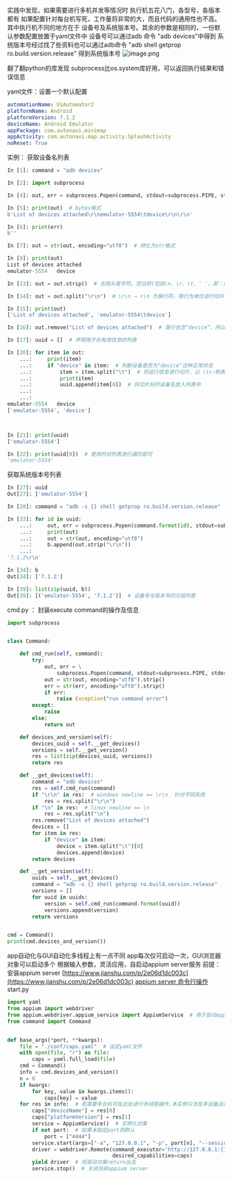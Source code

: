 实践中发现，如果需要进行多机并发等情况时
执行机五花八门，各型号，各版本都有
如果配置针对每台机写死，工作量将非常的大，而且代码的通用性也不高。
其中执行机不同的地方在于 设备号及系统版本号。其余的参数是相同的，一份默认参数配置放置于yaml文件中
设备号可以通过adb 命令 "adb devices"中得到
系统版本号经过找了些资料也可以通过adb命令 "adb shell getprop ro.build.version.release" 得到系统版本号
![image.png](https://upload-images.jianshu.io/upload_images/20499241-a426fbad17b2df90.png?imageMogr2/auto-orient/strip%7CimageView2/2/w/1240)

翻了翻python的库发现 subprocess比os.system库好用，可以返回执行结果和错误信息

yaml文件：设置一个默认配置
```yaml
automationName: UiAutomator2
platformName: Android
platformVersion: 7.1.2
deviceName: Android Emulator
appPackage: com.autonavi.minimap
appActivity: com.autonavi.map.activity.SplashActivity
noReset: True
```
实例：
获取设备名列表
```python
In [1]: command = "adb devices"

In [2]: import subprocess

In [4]: out, err = subprocess.Popen(command, stdout=subprocess.PIPE, stderr=subprocess.PIPE, shell=True).communicate()

In [5]: print(out)  # bytes格式
b'List of devices attached\r\nemulator-5554\tdevice\r\n\r\n'

In [6]: print(err)
b''

In [7]: out = str(out, encoding="utf8")  # 转化为str格式

In [8]: print(out)
List of devices attached
emulator-5554   device

In [13]: out = out.strip()  # 去除头尾字符、空白符(包括\n、\r、\t、' '，即：换行、回车、制表符、空格)

In [14]: out = out.split("\r\n")  # \r\n → r\n 为换行符，按行为单位进行切片

In [15]: print(out)
['List of devices attached', 'emulator-5554\tdevice']

In [16]: out.remove("List of devices attached")  # 首行也含“device”，所以去除干扰信息

In [17]: uuid = []  # 声明用于存有效信息的列表

In [20]: for item in out:
    ...:     print(item)
    ...:     if "device" in item:  # 判断设备是否为"device"这种正常状态
    ...:         item = item.split("\t")  # 将这行信息进行切片，以 \t👉制表符为单位
    ...:         print(item)
    ...:         uuid.append(item[0])  # 将切片好的设备名放入列表中
    ...: 
    ...: 
emulator-5554   device
['emulator-5554', 'device']



In [21]: print(uuid)
['emulator-5554']

In [22]: print(uuid[0])  # 使用时对列表进行遍历即可
'emulator-5554'
```
获取系统版本号列表
```python
In [27]: uuid
Out[27]: ['emulator-5554']

In [28]: command = "adb -s {} shell getprop ro.build.version.release"  # 通过指定设备号获取系统版本

In [33]: for id in uuid:
    ...:     out, err = subprocess.Popen(command.format(id), stdout=subprocess.PIPE, stderr=subprocess.PIPE, shell=True).communicate()
    ...:     print(out)
    ...:     out = str(out, encoding="utf8")
    ...:     b.append(out.strip("\r\n"))
    ...: 
'7.1.2\r\n'

In [34]: b
Out[34]: ['7.1.2']

In [39]: list(zip(uuid, b))
Out[39]: [('emulator-5554', '7.1.2')]  # 设备号与版本号的元组列表
```
cmd.py ： 封装execute command的操作及信息
```python
import subprocess


class Command:

    def cmd_run(self, command):
        try:
            out, err = \
                subprocess.Popen(command, stdout=subprocess.PIPE, stderr=subprocess.PIPE, shell=True).communicate()
            out = str(out, encoding="utf8").strip()
            err = str(err, encoding="uft8").strip()
            if err:
                raise Exception("run command error")
        except:
            raise
        else:
            return out

    def devices_and_version(self):
        devices_uuid = self.__get_devices()
        versions = self.__get_version()
        res = list(zip(devices_uuid, versions))
        return res

    def __get_devices(self):
        command = "adb devices"
        res = self.cmd_run(command)
        if "\r\n" in res:  # windows newline == \r\n  针对不同系统
            res = res.split("\r\n")
        if "\n" in res:  # linux newline == \n
            res = res.split("\n")
        res.remove("List of devices attached")
        devices = []
        for item in res:
            if "device" in item:
                device = item.split("\t")[0]
                devices.append(device)
        return devices

    def __get_version(self):
        uuids = self.__get_devices()
        command = "adb -s {} shell getprop ro.build.version.release"
        versions = []
        for uuid in uuids:
            version = self.cmd_run(command.format(uuid))
            versions.append(version)
        return versions


cmd = Command()
print(cmd.devices_and_version())
```
app自动化与GUI自动化多线程上有一点不同
app每次仅可启动一次，GUI浏览器对象可以启动多个
根据输入参数，灵活应用，自启动appium server服务
前提：安装appium server [https://www.jianshu.com/p/2e06d1dc003c](https://www.jianshu.com/p/2e06d1dc003c)
[appium server 命令行操作](https://appium.io/docs/en/writing-running-appium/server-args/)
start.py
```python
import yaml
from appium import webdriver
from appium.webdriver.appium_service import AppiumService  # 用于启动appium server
from command import Command


def base_args(*port, **kwargs):
    file = "./conf/caps.yaml"  # 设定yaml文件
    with open(file, "r") as file:
        caps = yaml.full_load(file)
    cmd = Command()
    info = cmd.devices_and_version()
    n = 0
    if kwargs:
        for key, value in kwargs.items():
            caps[key] = value
    for res in info:  # 若需要多台机可在此处进行多线程操作,本实例只涉及多设备运行
        caps["deviceName"] = res[0]
        caps["platformVersion"] = res[1]
        service = AppiumService()  # 实例化对象
        if not port:  # 如果未指定port则默认
            port = ["4444"]
        service.start(args=["-a", "127.0.0.1", "-p", port[n], "--session-override"], timeout_ms=2000)  # 启动appium server 本来此处打算自己写的 后来发现appium库已经提供方法
        driver = webdriver.Remote(command_executor='http://127.0.0.1:{}/wd/hub'.format(port[n]),
                                  desired_capabilities=caps)
        yield driver  # 将驱动对象return出去
        service.stop()  # 关闭当前appium server
```
